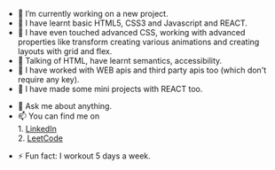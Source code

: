 

- 🔭 I’m currently working on a new project. 
- 🌱 I have learnt basic HTML5, CSS3 and Javascript and REACT.
- 🌱 I have even touched advanced CSS, working with advanced properties like transform creating various animations and creating layouts with grid and flex.
- 🌱 Talking of HTML, have learnt semantics, accessibility.
- 🌱 I have worked with WEB apis and third party apis too (which don't require any key).
- 🌱 I have made some mini projects with REACT too.
<!-- - 👯 I’m looking to collaborate on github.  -->
<!-- - 🤔 I’m looking for help with ... -->
- 💬 Ask me about anything.
- 📫 You can find me on   
      1. [LinkedIn](https://www.linkedin.com/in/ayush-gupta-0b01691b3/) <br>
      2. [LeetCode](https://leetcode.com/fitc0de/)
<!-- - 😄 Pronouns: ... -->
- ⚡ Fun fact: I workout 5 days a week.
